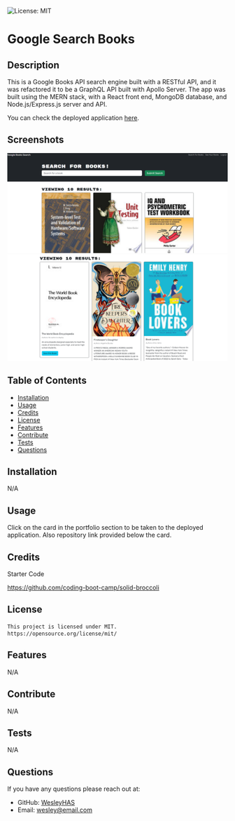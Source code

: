 ![License: MIT](https://img.shields.io/badge/License-MIT-yellow.svg)

# Google Search Books

## Description

This is a Google Books API search engine built with a RESTful API, and it was refactored it to be a GraphQL API built with Apollo Server. The app was built using the MERN stack, with a React front end, MongoDB database, and Node.js/Express.js server and API.

You can check the deployed application [here](https://booksearch-engine.onrender.com/).

## Screenshots

![Screentshot 1](./client/public/screenshot1.png)
![Screentshot 2](./client/public/screenshot2.png)

## Table of Contents

- [Installation](#installation)
- [Usage](#usage)
- [Credits](#credits)
- [License](#license)
- [Features](#features)
- [Contribute](#contribute)
- [Tests](#tests)
- [Questions](#questions)

## Installation

N/A

## Usage

Click on the card in the portfolio section to be taken to the deployed application. Also repository link provided below the card.

## Credits

Starter Code

https://github.com/coding-boot-camp/solid-broccoli

## License

    This project is licensed under MIT.
    https://opensource.org/license/mit/

## Features

N/A

## Contribute

N/A

## Tests

N/A

## Questions

If you have any questions please reach out at:

- GitHub: [WesleyHAS](https://github.com/WesleyHAS)
- Email: [wesley@email.com](mailto:wesley@email.com)
